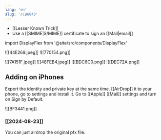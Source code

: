 ```yaml
---
lang: 'en'
slug: '/CB6043'
---
```


- [[Lesser Known Trick]]
- Use a [[SMIME|S/MIME]] certificate to sign an [[Mail|email]]

import DisplayFlex from '@site/src/components/DisplayFlex'

<DisplayFlex>

![[44E269.jpeg]]
![[770154.png]]

</DisplayFlex>

![[7A151F.jpeg]]
![[48FEB4.jpeg]]
![[BDC6C0.png]]
![[DEC72A.png]]

## Adding on iPhones

Export the identity and private key at the same time. [[AirDrop]] it to your phone, go to settings and install it. Go to [[Apple]] [[Mail]] settings and turn on Sign by Default.

![[BF3441.png]]

### [[2024-08-23]]

You can just airdrop the original pfx file.
